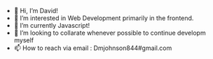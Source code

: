 - 👋 Hi, I’m David!
- 👀 I’m interested in Web Development primarily in the frontend.
- 🌱 I’m currently Javascript!
- 💞️ I’m looking to collarate whenever possible to continue developm myself
- 📫 How to reach via email : Dmjohnson844#gmail.com

<!---
Davidcodess/Davidcodess is a ✨ special ✨ repository because its `README.md` (this file) appears on your GitHub profile.
You can click the Preview link to take a look at your changes.
--->
